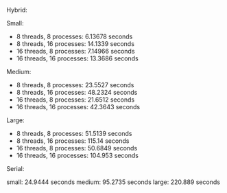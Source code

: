 Hybrid:

Small:
- 8 threads, 8 processes:   6.13678 seconds
- 8 threads, 16 processes:  14.1339 seconds
- 16 threads, 8 processes:  7.14966 seconds
- 16 threads, 16 processes: 13.3686 seconds

Medium:
- 8 threads, 8 processes:   23.5527 seconds
- 8 threads, 16 processes:  48.2324 seconds
- 16 threads, 8 processes:  21.6512 seconds
- 16 threads, 16 processes: 42.3643 seconds

Large:
- 8 threads, 8 processes:   51.5139 seconds
- 8 threads, 16 processes:  115.14 seconds
- 16 threads, 8 processes:  50.6849 seconds
- 16 threads, 16 processes: 104.953 seconds

Serial:

small: 24.9444 seconds
medium: 95.2735 seconds
large: 220.889 seconds

